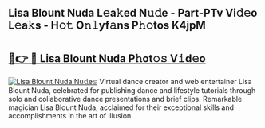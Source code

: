 ## Lisa Blount Nuda L𝚎a𝚔ed N𝚞𝚍e - Part-PTv Vi𝚍𝚎o L𝚎a𝚔s - H𝚘𝚝 O𝚗𝚕yf𝚊ns P𝚑𝚘tos K4jpM

# <h2><a href="http://kf5vfz.oniu.top/?m=Lisa+Blount+Nuda">🔗👉 🔴 Lisa Blount Nuda P𝚑ot𝚘𝚜 V𝚒d𝚎o</a></h2>

[![Lisa Blount Nuda Nu𝚍e𝚜](https://i.imgur.com/0qMVB7G.gif)](http://kf5vfz.oniu.top/?m=Lisa+Blount+Nuda)
Virtual dance creator and web entertainer Lisa Blount Nuda, celebrated for publishing dance and lifestyle tutorials through solo and collaborative dance presentations and brief clips. Remarkable magician Lisa Blount Nuda, acclaimed for their exceptional skills and accomplishments in the art of illusion.  
